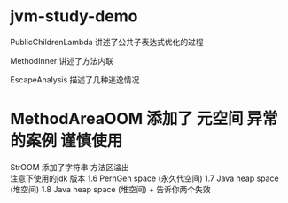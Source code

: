 # jvm-study-demo

PublicChildrenLambda 讲述了公共子表达式优化的过程

MethodInner 讲述了方法内联

EscapeAnalysis 描述了几种逃逸情况

# MethodAreaOOM 添加了 元空间 异常的案例 谨慎使用 

StrOOM 添加了字符串 方法区溢出  
注意下使用的jdk 版本 
1.6 PernGen space (永久代空间)
1.7 Java heap space (堆空间)
1.8 Java heap space (堆空间) + 告诉你两个失效